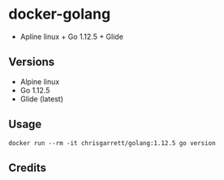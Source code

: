 # docker-golang

* Apline linux + Go 1.12.5 + Glide

## Versions
- Alpine linux
- Go 1.12.5
- Glide (latest)

## Usage

`docker run --rm -it chrisgarrett/golang:1.12.5 go version`


## Credits
